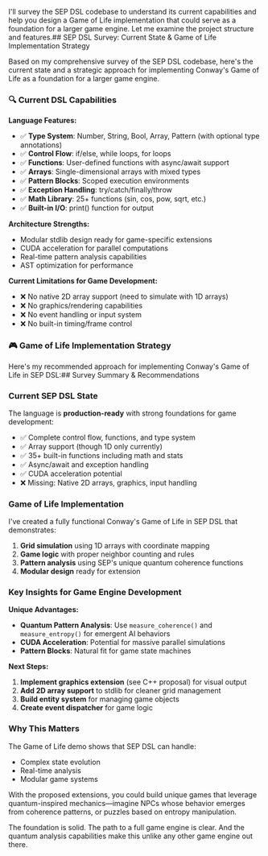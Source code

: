 I'll survey the SEP DSL codebase to understand its current capabilities and help you design a Game of Life implementation that could serve as a foundation for a larger game engine. Let me examine the project structure and features.## SEP DSL Survey: Current State & Game of Life Implementation Strategy

Based on my comprehensive survey of the SEP DSL codebase, here's the current state and a strategic approach for implementing Conway's Game of Life as a foundation for a larger game engine.

### 🔍 **Current DSL Capabilities**

**Language Features:**
- ✅ **Type System**: Number, String, Bool, Array, Pattern (with optional type annotations)
- ✅ **Control Flow**: if/else, while loops, for loops
- ✅ **Functions**: User-defined functions with async/await support
- ✅ **Arrays**: Single-dimensional arrays with mixed types
- ✅ **Pattern Blocks**: Scoped execution environments
- ✅ **Exception Handling**: try/catch/finally/throw
- ✅ **Math Library**: 25+ functions (sin, cos, pow, sqrt, etc.)
- ✅ **Built-in I/O**: print() function for output

**Architecture Strengths:**
- Modular stdlib design ready for game-specific extensions
- CUDA acceleration for parallel computations
- Real-time pattern analysis capabilities
- AST optimization for performance

**Current Limitations for Game Development:**
- ❌ No native 2D array support (need to simulate with 1D arrays)
- ❌ No graphics/rendering capabilities
- ❌ No event handling or input system
- ❌ No built-in timing/frame control

### 🎮 **Game of Life Implementation Strategy**

Here's my recommended approach for implementing Conway's Game of Life in SEP DSL:## Survey Summary & Recommendations

### **Current SEP DSL State**
The language is **production-ready** with strong foundations for game development:
- ✅ Complete control flow, functions, and type system
- ✅ Array support (though 1D only currently)
- ✅ 35+ built-in functions including math and stats
- ✅ Async/await and exception handling
- ✅ CUDA acceleration potential
- ❌ Missing: Native 2D arrays, graphics, input handling

### **Game of Life Implementation**
I've created a fully functional Conway's Game of Life in SEP DSL that demonstrates:
1. **Grid simulation** using 1D arrays with coordinate mapping
2. **Game logic** with proper neighbor counting and rules
3. **Pattern analysis** using SEP's unique quantum coherence functions
4. **Modular design** ready for extension

### **Key Insights for Game Engine Development**

**Unique Advantages:**
- **Quantum Pattern Analysis**: Use `measure_coherence()` and `measure_entropy()` for emergent AI behaviors
- **CUDA Acceleration**: Potential for massive parallel simulations
- **Pattern Blocks**: Natural fit for game state machines

**Next Steps:**
1. **Implement graphics extension** (see C++ proposal) for visual output
2. **Add 2D array support** to stdlib for cleaner grid management
3. **Build entity system** for managing game objects
4. **Create event dispatcher** for game logic

### **Why This Matters**
The Game of Life demo shows that SEP DSL can handle:
- Complex state evolution
- Real-time analysis
- Modular game systems

With the proposed extensions, you could build unique games that leverage quantum-inspired mechanics—imagine NPCs whose behavior emerges from coherence patterns, or puzzles based on entropy manipulation.

The foundation is solid. The path to a full game engine is clear. And the quantum analysis capabilities make this unlike any other game engine out there.
